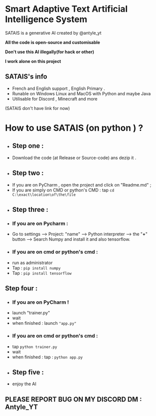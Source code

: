 # Smart Adaptive Text Artificial Intelligence System

 SATAIS is a generative AI created by @antyle_yt 

**All the code is open-source and customisable**

**Don't use this AI illegally(for hack or other)**

**I work alone on this project**

## SATAIS's info

* French and English support , English Primary .
* Runable on Windows Linux and MacOS with Python and maybe Java 
* Utilisable for Discord , Minecraft and more

(SATAIS don't have link for now)


# How to use SATAIS (on python ) ?
* ## Step one  : 
* Download the code (at Release or Source-code) ans dezip it .
* ## Step two  : 
* If you are on PyCharm , open the project and click on "Readme.md"  ; 
* If you are simply on CMD or python's CMD :
     tap ``cd C:\exact\location\of\the\file ``
* ## Step three :
* ### If you are on Pycharm :
* Go to settings --> Project: "name" --> Python interpreter --> the "**+**" button --> Search Numpy and install it and also tensorflow.
* ### If you are on cmd or python's cmd :
* run as administrator 
* Tap : ``pip install numpy``
* Tap : ``pip install tensorflow``
## Step four : 
* ### If you are on PyCharm !
* launch "trainer.py"
* wait																																																													
* when finished : launch ``"app.py"		``															
* ### If you are on cmd or python's cmd :																	
* tap ``python trainer.py``																			
* wait													
* when finished : tap : ``python app.py``												
* ## Step five :
* enjoy the AI 
## PLEASE REPORT BUG ON MY DISCORD DM : Antyle_YT
